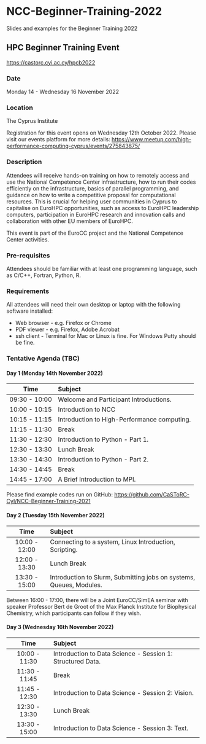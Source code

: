 # NCC-Beginner-Training-2022
Slides and examples for the Beginner Training 2022

## HPC Beginner Training Event
https://castorc.cyi.ac.cy/hpcb2022

### Date
Monday 14 - Wednesday 16 November 2022

### Location
The Cyprus Institute

Registration for this event opens on Wednesday 12th October 2022. Please visit our events platform for more details:
https://www.meetup.com/high-performance-computing-cyprus/events/275843875/

### Description
Attendees will receive hands-on training on how to remotely access and use the National Competence Center infrastructure, how to run their codes efficiently on the infrastructure, basics of parallel programming, and guidance on how to write a competitive proposal for computational resources. This is crucial for helping user communities in Cyprus to capitalise on EuroHPC opportunities, such as access to EuroHPC leadership computers, participation in EuroHPC research and innovation calls and collaboration with other EU members of EuroHPC.

This event is part of the EuroCC project and the National Competence Center activities.

### Pre-requisites
Attendees should be familiar with at least one programming language, such as C/C++, Fortran, Python, R.

### Requirements
All attendees will need their own desktop or laptop with the following software installed:

- Web browser - e.g. Firefox or Chrome
- PDF viewer - e.g. Firefox, Adobe Acrobat
- ssh client - Terminal for Mac or Linux is fine. For Windows Putty should be fine.

### Tentative Agenda (TBC)
#### Day 1 (Monday 14th November 2022)

| Time| Subject  |
| :----: | :---      |
| 09:30 - 10:00  | Welcome and Participant Introductions.|
| 10:00 - 10:15  | Introduction to NCC |
| 10:15 - 11:15  | Introduction to High-Performance computing. |
| 11:15 - 11:30  | Break |
| 11:30 - 12:30  | Introduction to Python - Part 1.|
| 12:30 - 13:30|Lunch Break|
|13:30 - 14:30| Introduction to Python - Part 2.|
|14:30 - 14:45| Break|
|14:45 - 17:00| A Brief Introduction to MPI.|

Please find example codes run on GitHub: https://github.com/CaSToRC-CyI/NCC-Beginner-Training-2021

#### Day 2 (Tuesday 15th November 2022)

| Time| Subject  |
| :----: | :---      |
| 10:00 - 12:00| Connecting to a system, Linux Introduction, Scripting.|
| 12:00 - 13:30| Lunch Break|
|13:30 - 15:00| Introduction to Slurm, Submitting jobs on systems, Queues, Modules.|

Between 16:00 - 17:00, there will be a Joint EuroCC/SimEA seminar with speaker Professor Bert de Groot of the Max Planck Institute for Biophysical Chemistry, which participants can follow if they wish.

#### Day 3 (Wednesday 16th November 2022)

| Time| Subject  |
| :----: | :---      |
|10:00 - 11:30| Introduction to Data Science - Session 1: Structured Data.|
|11:30 - 11:45| Break|
|11:45 - 12:30| Introduction to Data Science - Session 2: Vision.|
|12:30 - 13:30| Lunch Break|
|13:30 - 15:00| Introduction to Data Science - Session 3: Text.|

